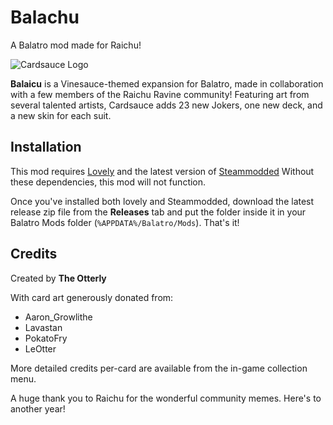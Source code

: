 # Balachu

A Balatro mod made for Raichu!

![Cardsauce Logo](https://imgur.com/a/bvz7aGz)

**Balaicu** is a Vinesauce-themed expansion for Balatro, made in collaboration with a few members of the Raichu Ravine community! Featuring art from several talented artists, Cardsauce adds 23 new Jokers, one new deck, and a new skin for each suit.

## Installation

This mod requires [Lovely](https://github.com/ethangreen-dev/lovely-injector) and the latest version of [Steammodded](https://github.com/Steamopollys/Steamodded) Without these dependencies, this mod will not function.

Once you've installed both lovely and Steammodded, download the latest release zip file from the **Releases** tab and put the folder inside it in your Balatro Mods folder (`%APPDATA%/Balatro/Mods`). That's it! 

## Credits
Created by **The Otterly**

With card art generously donated from:
* Aaron_Growlithe
* Lavastan
* PokatoFry
* LeOtter

More detailed credits per-card are available from the in-game collection menu.


 A huge thank you to Raichu for the wonderful community memes. Here's to another year!
